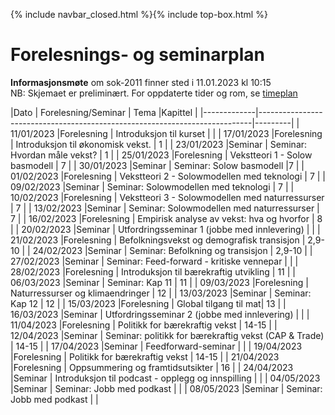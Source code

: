{% include navbar_closed.html %}{% include top-box.html %}
# Forelesnings- og seminarplan  

**Informasjonsmøte** om sok-2011 finner sted i 11.01.2023 kl 10:15   
NB: Skjemaet er preliminært. For oppdaterte tider og rom, se [timeplan](https://timeplan.uit.no/emne_timeplan.php?sem=23v&module=SOK-2011-1#week=1-25) 


|Dato         | Forelesning/Seminar | Tema                                                 |Kapittel |
|-------------|----------------------------------------------------------------------------|---------|
| 11/01/2023  |Forelesning          | Introduksjon til kurset                              |    |
| 17/01/2023  |Forelesning          | Introduksjon til økonomisk vekst. | 1   |
| 23/01/2023  |Seminar              | Seminar: Hvordan måle vekst?                         | 1   |
| 25/01/2023  |Forelesning          | Vekstteori 1 - Solow basmodell                       | 7       |
| 30/01/2023  |Seminar              | Seminar: Solow basmodell                              |7  |
| 01/02/2023  |Forelesning          | Vekstteori 2 - Solowmodellen med teknologi | 7 |
| 09/02/2023  |Seminar              | Seminar: Solowmodellen med teknologi   | 7   |
| 10/02/2023  |Forelesning          | Vekstteori 3 - Solowmodellen med naturressurser | 7      |
| 13/02/2023  |Seminar              | Seminar: Solowmodellen med naturressurser             | 7  |
| 16/02/2023  |Forelesning          | Empirisk analyse av vekst: hva og hvorfor        | 8    |
| 20/02/2023  |Seminar              | Utfordringsseminar 1 (jobbe med innlevering)                          |   |
| 21/02/2023  |Forelesning          |  Befolkningsvekst og demografisk transisjon           | 2,9-10 |
| 24/02/2023  |Seminar              | Seminar: Befolkning og transisjon  | 2,9-10  |
| 27/02/2023  |Seminar              | Seminar: Feed-forward - kritiske vennepar                   |  |
| 28/02/2023  |Forelesning          | Introduksjon til bærekraftig utvikling                       | 11       |
| 06/03/2023  |Seminar              | Seminar: Kap 11           | 11  |
| 09/03/2023  |Forelesning          | Naturressurser og klimaendringer         | 12       |
| 13/03/2023  |Seminar              | Seminar: Kap 12                    | 12  |
| 15/03/2023  |Forelesning          | Global tilgang til mat| 13   |
| 16/03/2023  |Seminar              | Utfordringsseminar 2 (jobbe med innlevering)          |   |
| 11/04/2023  |Forelesning          | Politikk for bærekraftig vekst       | 14-15 |
| 12/04/2023  |Seminar         | Seminar: politikk for bærekraftig vekst (CAP & Trade)               |  14-15    |
| 17/04/2023  |Seminar              | Feedforward-seminar        |   |
| 19/04/2023  |Forelesning          | Politikk for bærekraftig vekst               | 14-15     |
| 21/04/2023  |Forelesning          | Oppsummering og framtidsutsikter                      |  16 |
| 24/04/2023  |Seminar              | Introduksjon til podcast - opplegg og innspilling                         |   |
| 04/05/2023  |Seminar              | Seminar: Jobb med podkast                  |  |
| 08/05/2023  |Seminar              | Seminar: Jobb med podkast                         |   |

   





